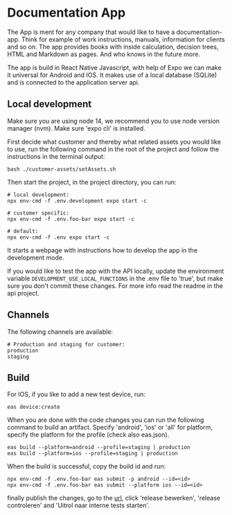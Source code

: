 # Documentation App

The App is ment for any company that would like to have a documentation-app.
Think for example of work instructions, manuals, information for clients and so on.
The app provides books with inside calculation, decision trees, HTML and Markdown as pages.
And who knows in the future more.

The app is build in React Native Javascript, with help of Expo we can make it universal for Android and IOS. 
It makes use of a local database (SQLite) and is connected to the application server api.

## Local development

Make sure you are using node 14, we recommend you to use node version manager (nvm).
Make sure 'expo cli' is installed.

First decide what customer and thereby what related assets you would like to use, 
run the following command in the root of the project and follow the instructions in the terminal output:

    bash ./customer-assets/setAssets.sh

Then start the project, in the project directory, you can run:

    # local development:
    npx env-cmd -f .env.development expo start -c

    # customer specific:
    npx env-cmd -f .env.foo-bar expo start -c
    
    # default:
    npx env-cmd -f .env expo start -c

It starts a webpage with instructions how to develop the app in the development mode.

If you would like to test the app with the API locally, update the environment variable
`DEVELOPMENT_USE_LOCAL_FUNCTIONS` in the .env file to 'true', but make sure you don't
commit these changes. For more info read the readme in the api project.

## Channels

The following channels are available:

    # Production and staging for customer:
    production
    staging

## Build

For IOS, if you like to add a new test device, run:

    eas device:create

When you are done with the code changes you can run the following command to build an artifact.
Specify 'android', 'ios' or 'all' for platform, specify the platform for the profile (check also eas.json).

    eas build --platform=android --profile=staging | production
    eas build --platform=ios --profile=staging | production

When the build is successful, copy the build id and run:

    npx env-cmd -f .env.foo-bar eas submit -p android --id=<id>
    npx env-cmd -f .env.foo-bar eas submit --platform ios --id=<id>

finally publish the changes, go to the [url](https://play.google.com/console/u/0/developers/4874062365169363132/app/4972026240016024530/tracks/internal-testing),
click 'release bewerken', 'release controleren' and 'Uitrol naar interne tests starten'.